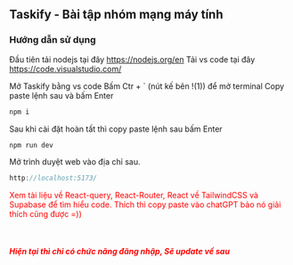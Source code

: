 ## Taskify - Bài tập nhóm mạng máy tính

### Hướng dẫn sử dụng

Đầu tiên tải nodejs tại đây https://nodejs.org/en
Tải vs code tại đây https://code.visualstudio.com/

Mở Taskify bằng vs code
Bấm Ctr + ` (nút kế bên !(1)) để mở terminal
Copy paste lệnh sau và bấm Enter

```javascript
npm i
```

Sau khi cài đặt hoàn tất thì copy paste lệnh sau bấm Enter

```javascript
npm run dev
```

Mở trình duyệt web vào địa chỉ sau.

```javascript
http://localhost:5173/
```

<div style="color:red">
Xem tài liệu về React-query, React-Router, React về TailwindCSS và Supabase để tìm hiểu code. Thích thì copy paste vào chatGPT bảo nó giải thích cũng được =))
</div>

<h5 style="color:red; margin-top:50px">
Hiện tại thì chỉ có chức năng đăng nhập, Sẽ update về sau
</h5>
